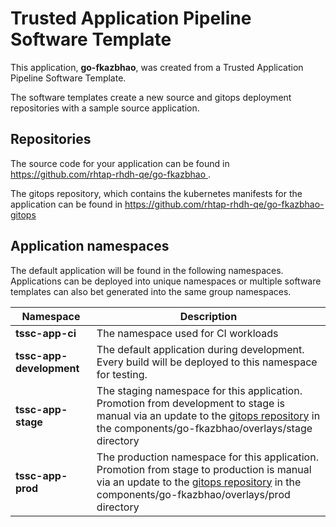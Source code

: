 # Trusted Application Pipeline Software Template

This application, **go-fkazbhao**, was created from a Trusted Application Pipeline Software Template.

The software templates create a new source and gitops deployment repositories with a sample source application. 

## Repositories

The source code for your application can be found in [https://github.com/rhtap-rhdh-qe/go-fkazbhao ](https://github.com/rhtap-rhdh-qe/go-fkazbhao ).
 
The gitops repository, which contains the kubernetes manifests for the application can be found in 
[https://github.com/rhtap-rhdh-qe/go-fkazbhao-gitops ](https://github.com/rhtap-rhdh-qe/go-fkazbhao-gitops ) 

## Application namespaces 

The default application will be found in the following namespaces. Applications can be deployed into unique namespaces or multiple software templates can also bet generated into the same group namespaces.  

|  Namespace   |  Description   |  
| -------- | -------- |
| **tssc-app-ci** | The namespace used for CI workloads |
| **tssc-app-development** | The default application during development. Every build will be deployed to this namespace for testing. |
| **tssc-app-stage** | The staging namespace for this application. Promotion from development to stage is manual via an update to the [gitops repository](https://github.com/rhtap-rhdh-qe/go-fkazbhao-gitops ) in the components/go-fkazbhao/overlays/stage directory |
| **tssc-app-prod** | The production namespace for this application. Promotion from stage to production is manual via an update to the [gitops repository](https://github.com/rhtap-rhdh-qe/go-fkazbhao-gitops ) in the components/go-fkazbhao/overlays/prod directory |